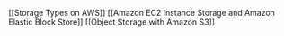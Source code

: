 [[Storage Types on AWS]]
[[Amazon EC2 Instance Storage and Amazon Elastic Block Store]]
[[Object Storage  with Amazon S3]]
